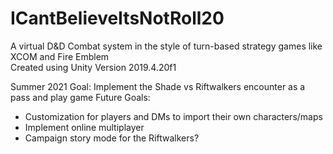 # ICantBelieveItsNotRoll20
A virtual D&D Combat system in the style of turn-based strategy games like XCOM and Fire Emblem  
Created using Unity Version 2019.4.20f1  

Summer 2021 Goal: Implement the Shade vs Riftwalkers encounter as a pass and play game 
Future Goals: 
  * Customization for players and DMs to import their own characters/maps
  * Implement online multiplayer
  * Campaign story mode for the Riftwalkers?

